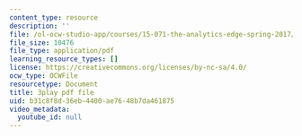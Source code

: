 ```yaml
---
content_type: resource
description: ''
file: /ol-ocw-studio-app/courses/15-071-the-analytics-edge-spring-2017/b31c8f8d36eb4400ae7648b7da461875_Sn-5Dwt_1qw.pdf
file_size: 10476
file_type: application/pdf
learning_resource_types: []
license: https://creativecommons.org/licenses/by-nc-sa/4.0/
ocw_type: OCWFile
resourcetype: Document
title: 3play pdf file
uid: b31c8f8d-36eb-4400-ae76-48b7da461875
video_metadata:
  youtube_id: null
---
```

